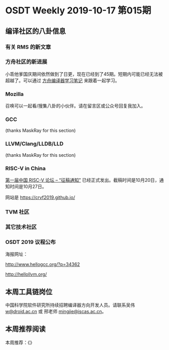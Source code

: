 # OSDT Weekly 2019-10-17 第015期

## 编译社区的八卦信息

### 有关 RMS 的新文章

### 方舟社区的新进展

小乖他爹国庆期间依然做到了日更，现在已经到了45期。短期内可能已经无法被超越了。可以通过
[方舟编译器学习笔记](https://zhuanlan.zhihu.com/openarkcompiler)
来跟着一起学习。

### Mozilla

召唤可以一起看/搜集八卦的小伙伴。请在留言区或公众号回复我加入。

### GCC

(thanks MaskRay for this section)


### LLVM/Clang/LLDB/LLD
(thanks MaskRay for this section)


### RISC-V in China

[第一届中国 RISC-V 论坛 – “征稿通知”](https://riscv.org/2019/09/%E7%AC%AC%E4%B8%80%E5%B1%8A%E4%B8%AD%E5%9B%BD-risc-v-%E8%AE%BA%E5%9D%9B-%E5%BE%81%E7%A8%BF%E9%80%9A%E7%9F%A5/)
已经正式发出。截稿时间是10月20日，通知时间是10月27日。

网站是 https://crvf2019.github.io/


### TVM 社区


### 其它技术社区

### OSDT 2019 议程公布



海报网址：

http://www.hellogcc.org/?p=34362

http://hellollvm.org/

## 本周工具链岗位


中国科学院软件研究所持续招聘编译器方向开发人员。请联系吴伟 w@droid.ac.cn 或 邢老师 mingjie@iscas.ac.cn。

## 本周推荐阅读

本周推荐：《》

